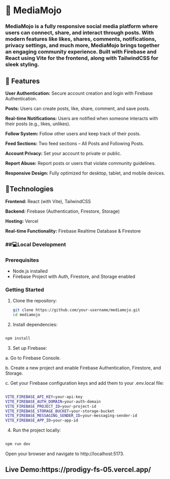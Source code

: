 <h1>🌟 MediaMojo</h1>
<h3>MediaMojo is a fully responsive social media platform where users can connect, share, and interact through posts. With modern features like likes, shares, comments, notifications, privacy settings, and much more, MediaMojo brings together an engaging community experience. Built with Firebase and React using Vite for the frontend, along with TailwindCSS for sleek styling.</h3>


## 🎯 Features
**User Authentication:** Secure account creation and login with Firebase Authentication.

**Posts:** Users can create posts, like, share, comment, and save posts.

**Real-time Notifications:** Users are notified when someone interacts with their posts (e.g., likes, unlikes).

**Follow System:** Follow other users and keep track of their posts.

**Feed Sections:** Two feed sections – All Posts and Following Posts.

**Account Privacy:** Set your account to private or public.

**Report Abuse:** Report posts or users that violate community guidelines.

**Responsive Design:** Fully optimized for desktop, tablet, and mobile devices.



## 🚀Technologies
**Frontend:** React (with Vite), TailwindCSS

**Backend:** Firebase (Authentication, Firestore, Storage)

**Hosting:** Vercel

**Real-time Functionality:** Firebase Realtime Database & Firestore




<h3>##💻Local Development<h3/>

### Prerequisites

- Node.js installed
- Firebase Project with Auth, Firestore, and Storage enabled

### Getting Started

1. Clone the repository:

   ```bash
   git clone https://github.com/your-username/mediamojo.git
   cd mediamojo
   ```
2. Install dependencies:

```bash

npm install
```



3. Set up Firebase:

a. Go to Firebase Console.

b. Create a new project and enable Firebase Authentication, Firestore, and Storage.

c. Get your Firebase configuration keys and add them to your .env.local file:


```bash

VITE_FIREBASE_API_KEY=your-api-key
VITE_FIREBASE_AUTH_DOMAIN=your-auth-domain
VITE_FIREBASE_PROJECT_ID=your-project-id
VITE_FIREBASE_STORAGE_BUCKET=your-storage-bucket
VITE_FIREBASE_MESSAGING_SENDER_ID=your-messaging-sender-id
VITE_FIREBASE_APP_ID=your-app-id
```


4. Run the project locally:

```bash

npm run dev
```

Open your browser and navigate to http://localhost:5173.


<h2>Live Demo:https://prodigy-fs-05.vercel.app/</h2>
